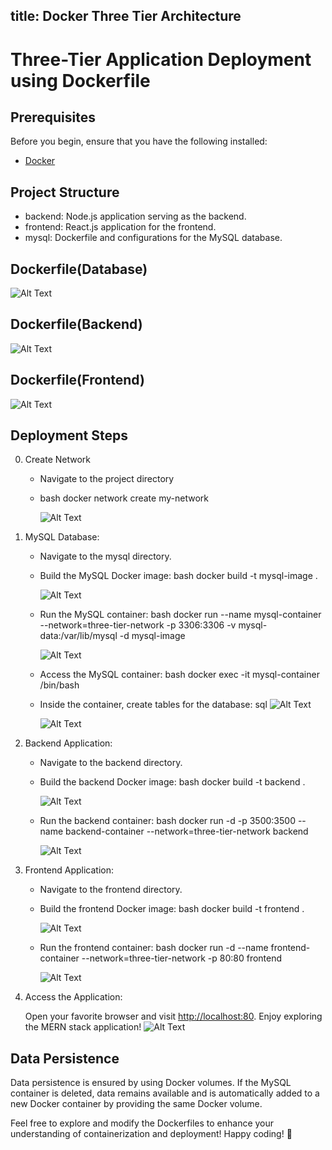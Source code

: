title: Docker Three Tier Architecture 
---

# Three-Tier Application Deployment using Dockerfile


## Prerequisites

Before you begin, ensure that you have the following installed:

- [Docker](https://www.docker.com/get-started)
  
## Project Structure

- backend: Node.js application serving as the backend.
- frontend: React.js application for the frontend.
- mysql: Dockerfile and configurations for the MySQL database.

## Dockerfile(Database)
![Alt Text](https://raw.githubusercontent.com/DhanviBhimani/DhanviBhimani.github.io/master/images/database.png)


## Dockerfile(Backend)
![Alt Text](https://raw.githubusercontent.com/DhanviBhimani/DhanviBhimani.github.io/master/images/backend.png)
## Dockerfile(Frontend)
![Alt Text](https://raw.githubusercontent.com/DhanviBhimani/DhanviBhimani.github.io/master/images/frontend.png)
## Deployment Steps
0. Create Network
   - Navigate to the project directory
   - bash
     docker network create my-network
     
     ![Alt Text](https://raw.githubusercontent.com/TejasMistry726/TejaMistry726.github.io/master/images/dock%20img3.png)
1. MySQL Database:

   - Navigate to the mysql directory.
   - Build the MySQL Docker image:
     bash
     docker build -t mysql-image .
     
     
     ![Alt Text](https://raw.githubusercontent.com/TejasMistry726/TejaMistry726.github.io/master/images/dock%20img1.png)

     
   - Run the MySQL container:
     bash
     docker run --name mysql-container --network=three-tier-network -p 3306:3306 -v mysql-data:/var/lib/mysql -d mysql-image
     
     ![Alt Text](https://raw.githubusercontent.com/TejasMistry726/TejaMistry726.github.io/master/images/dockwe%20img4.png)
   - Access the MySQL container:
     bash
     docker exec -it mysql-container /bin/bash
     
   - Inside the container, create tables for the database:
     sql
     ![Alt Text](https://raw.githubusercontent.com/DhanviBhimani/DhanviBhimani.github.io/master/images/img7.png)
  
     ![Alt Text](https://raw.githubusercontent.com/DhanviBhimani/DhanviBhimani.github.io/master/images/img8.png)
2. Backend Application:

   - Navigate to the backend directory.
   - Build the backend Docker image:
     bash
     docker build -t backend .
     
     ![Alt Text](https://raw.githubusercontent.com/TejasMistry726/TejaMistry726.github.io/master/images/dock%20img9.png)
   - Run the backend container:
     bash
     docker run -d -p 3500:3500 --name backend-container --network=three-tier-network backend
     
     ![Alt Text](https://raw.githubusercontent.comTejasMistry726/TejaMistry726.github.io/master/images/dock%20img10.png)
3. Frontend Application:

   - Navigate to the frontend directory.
   - Build the frontend Docker image:
     bash
     docker build -t frontend .
     
     ![Alt Text](https://raw.githubusercontent.com/TejasMistry726/TejaMistry726.github.io/master/images/docker%20img11.png)
   - Run the frontend container:
     bash
     docker run -d --name frontend-container --network=three-tier-network -p 80:80 frontend
     
     ![Alt Text](https://raw.githubusercontent.com/TejasMistry726/TejaMistry726.github.io/master/images/dock%20img16%201.png)
4. Access the Application:

   Open your favorite browser and visit [http://localhost:80](http://localhost:80). Enjoy exploring the MERN stack application!
   ![Alt Text](https://raw.githubusercontent.com/TejasMistry726/TejaMistry726.github.io/master/images/dock%20img16.png)

    
## Data Persistence

Data persistence is ensured by using Docker volumes. If the MySQL container is deleted, data remains available and is automatically added to a new Docker container by providing the same Docker volume.

Feel free to explore and modify the Dockerfiles to enhance your understanding of containerization and deployment! Happy coding! 🚀
